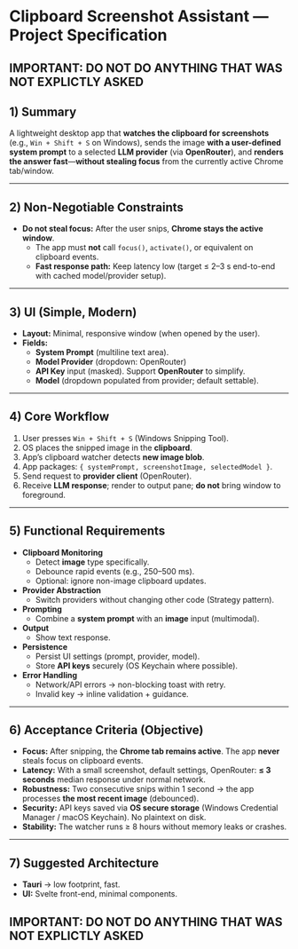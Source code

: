 # Clipboard Screenshot Assistant — Project Specification

## IMPORTANT: DO NOT DO ANYTHING THAT WAS NOT EXPLICTLY ASKED

## 1) Summary
A lightweight desktop app that **watches the clipboard for screenshots** (e.g., `Win + Shift + S` on Windows), sends the image **with a user-defined system prompt** to a selected **LLM provider** (via **OpenRouter**), and **renders the answer fast**—**without stealing focus** from the currently active Chrome tab/window.

---

## 2) Non-Negotiable Constraints
- **Do not steal focus:** After the user snips, **Chrome stays the active window**.  
  - The app must **not** call `focus()`, `activate()`, or equivalent on clipboard events.
  - **Fast response path:** Keep latency low (target ≤ 2–3 s end-to-end with cached model/provider setup).

---

## 3) UI (Simple, Modern)
- **Layout:** Minimal, responsive window (when opened by the user).
- **Fields:**
  - **System Prompt** (multiline text area).
  - **Model Provider** (dropdown: OpenRouter)
  - **API Key** input (masked). Support **OpenRouter** to simplify.
  - **Model** (dropdown populated from provider; default settable).

---

## 4) Core Workflow
1. User presses `Win + Shift + S` (Windows Snipping Tool).
2. OS places the snipped image in the **clipboard**.
3. App’s clipboard watcher detects **new image blob**.
4. App packages: `{ systemPrompt, screenshotImage, selectedModel }`.
5. Send request to **provider client** (OpenRouter).
6. Receive **LLM response**; render to output pane; **do not** bring window to foreground.

---

## 5) Functional Requirements
- **Clipboard Monitoring**
  - Detect **image** type specifically.
  - Debounce rapid events (e.g., 250–500 ms).
  - Optional: ignore non-image clipboard updates.
- **Provider Abstraction**
  - Switch providers without changing other code (Strategy pattern).
- **Prompting**
  - Combine a **system prompt** with an **image** input (multimodal).
- **Output**
  - Show text response.
- **Persistence**
  - Persist UI settings (prompt, provider, model).
  - Store **API keys** securely (OS Keychain where possible).
- **Error Handling**
  - Network/API errors → non-blocking toast with retry.
  - Invalid key → inline validation + guidance.

---

## 6) Acceptance Criteria (Objective)
- **Focus:** After snipping, the **Chrome tab remains active**. The app **never** steals focus on clipboard events.
- **Latency:** With a small screenshot, default settings, OpenRouter: **≤ 3 seconds** median response under normal network.
- **Robustness:** Two consecutive snips within 1 second → the app processes **the most recent image** (debounced).
- **Security:** API keys saved via **OS secure storage** (Windows Credential Manager / macOS Keychain). No plaintext on disk.
- **Stability:** The watcher runs ≥ 8 hours without memory leaks or crashes.

---

## 7) Suggested Architecture

- **Tauri** → low footprint, fast.
- **UI:** Svelte front-end, minimal components.

## IMPORTANT: DO NOT DO ANYTHING THAT WAS NOT EXPLICTLY ASKED